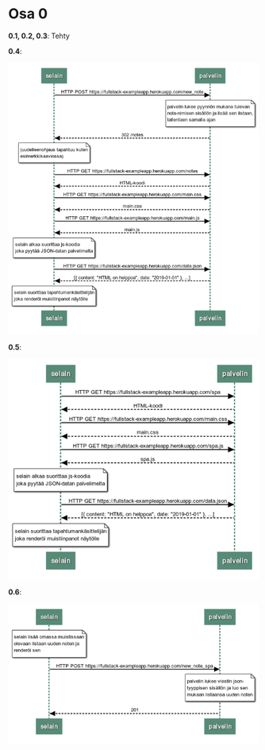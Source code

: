 # Osa 0

<b>0.1, 0.2, 0.3</b>: Tehty

<b>0.4</b>:

![sekvenssikaavio 0.4](0.4.png)

<b>0.5</b>:

![sekvenssikaavio 0.5](0.5.png)

<b>0.6</b>:

![sekvenssikaavio 0.6](0.6.png)
